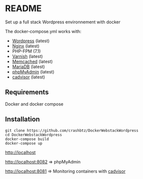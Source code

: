 README
======

Set up a full stack Wordpress environnement with docker

The docker-compose.yml works with:

* [Wordpress](https://github.com/docker-library/wordpress) (latest)
* [Nginx](https://github.com/nginxinc/docker-nginx) (latest)
* PHP-FPM (7.1)
* [Varnish](https://github.com/million12/docker-varnish) (latest)
* [Memcached](https://github.com/docker-library/memcached) (latest)
* [MariaDB](https://github.com/docker-library/mariadb) (latest)
* [phpMyAdmin](https://github.com/phpmyadmin/docker) (latest)
* [cadvisor](https://github.com/google/cadvisor) (latest)

Requirements
------------

Docker and docker compose

Installation
------------

    git clone https://github.com/crashbtz/DockerWebstackWordpress
    cd DockerWebstackWordpress
    docker-compose build
    docker-compose up


[http://localhost](http://localhost)

[http://localhost:8082](http://localhost:8082) => phpMyAdmin

[http://localhost:8081](http://localhost:8081) => Monitoring containers with [cadvisor](https://github.com/google/cadvisor)
